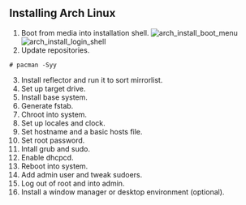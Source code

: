 ## Installing Arch Linux

1. Boot from media into installation shell.
![arch_install_boot_menu](https://quixotictendencies.github.com/quix-arch/arch_install_boot_menu.png)
![arch_install_login_shell](https://quixotictendencies.github.com/quix-arch/arch_install_login_shell.png)
2. Update repositories.
```
# pacman -Syy
```
3. Install reflector and run it to sort mirrorlist.
4. Set up target drive.
5. Install base system.
6. Generate fstab.
7. Chroot into system.
8. Set up locales and clock.
9. Set hostname and a basic hosts file.
10. Set root password.
11. Intall grub and sudo.
12. Enable dhcpcd.
13. Reboot into system.
14. Add admin user and tweak sudoers.
15. Log out of root and into admin.
16. Install a window manager or desktop environment (optional).
